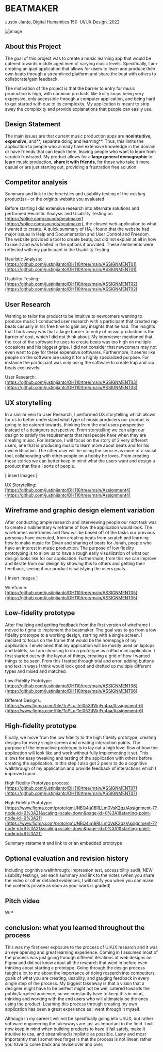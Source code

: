 # BEATMAKER

Justin Jianto, Digital Humanities 150: UI/UX Design. 2022

![image](https://user-images.githubusercontent.com/54749984/171231937-a7a87977-de4d-468a-8702-5edf50a97eb8.png)

## About this Project

The goal of this project was to create a music learning app that would be catered towards middle aged men of varying music levels. Specifically, I am creating an ipad application that allows for users to learn and produce their own beats through a streamlined platform and share the beat with others to collaborate/gain feedback. 

The motivation of the project is that the barrier to entry for music production is high, with common products like fruity loops being very expensive, only accessible through a computer application, and  being hard to get started with due to its complexity. My application is meant to strip away the complexity and provide explanations that people can easily use.

## Design Statement

The main issues are that current music production apps are **nonintuitive, expensive,** and**, separate doing and learning**. Thus, this limits the application to people who already have extensive knowledge in the domain or have friends that can teach them, leaving people who want to learn from scratch frustrated. My product allows for a **large general demographic** to learn music production, **share it with friends**, for those who take it more casual or are just starting out, providing a frustration free solution.

## Competitor analysis

Summary and link to the heuristics and usability testing of the *existing* product(s) - or the *original* website you evaluated

Before starting I did extensive research into alternate solutions and performed Heuristic Analysis and Usability Testing on [https://splice.com/sounds/beatmaker](https://splice.com/sounds/beatmaker), the closest web application to what I wanted to create. A quick summary of HA, I found that the website had major issues in Help and Documentation and User Control and Freedom. The website provided a tool to create beats, but did not explain at all in how to use it and was limited in the options it provided. These sentiments were reflected with my participant in the Usability Testing. 

Heuristic Analysis: [https://github.com/justinjianto/DH110/tree/main/ASSIGNMENT01](https://github.com/justinjianto/DH110/tree/main/ASSIGNMENT01)

Usability Testing: [https://github.com/justinjianto/DH110/tree/main/ASSIGNMENT02](https://github.com/justinjianto/DH110/tree/main/ASSIGNMENT02)

## User Research

Wanting to tailor the product to be intuitive to newcomers wanting to produce music I conducted user research with a participant that created rap beats casually in his free time to gain any insights that he had. The insights that I took away was that a large barrier to entry of music production is the barrier of cost, which I did not think about. My interviewer mentioned that the cost of the software he uses to create beats was too high on multiple occasions and his biggest gripe. I did not consider that newcomers may not even want to pay for these expensive softwares. Furthermore, it seems like people on the software are using it for a highly specialized purpose. For instance the participant was only using the software to create trap and rap beats exclusively.

User Research: [https://github.com/justinjianto/DH110/tree/main/ASSIGNMENT03](https://github.com/justinjianto/DH110/tree/main/ASSIGNMENT03)

## UX storytelling

In a similar vein to User Research, I performed UX storytelling which allows for us to better understand what type of music producers our product is going to be catered towards, thinking from the end users perspective instead of a designers perspective. From storytelling we can align our design to satisfy the requirements that real people have when they are creating music. For instance, I will focus on the story of 2 very different users, one that is producing music to learn more about beats and for his own edification. The other user will be using the service as more of a social tool, collaborating with other people on a hobby he loves. From creating these stories we can better keep in mind what the users want and design a product that fits all sorts of people.

[ insert images ] 

UX Storytelling: [https://github.com/justinjianto/DH110/tree/main/Assignment4](https://github.com/justinjianto/DH110/tree/main/Assignment4)

## Wireframe and graphic design element variation

After conducting ample research and interviewing people our next task was to create a rudimentary wireframe of how the application would look. The wireframes wireframes and flow will be based off of the tasks our previous personas have executed, from creating beats from scratch and learning how to make music for Divan and sharing of beats for Jonah, people who have an interest in music production. The purpose of low fidelity prototyping is to allow us to have a rough early visualization of what our design looks like for our application. Furthermore, from this we can improve and iterate from our design by showing this to others and getting their feedback, seeing if our product is satisfying the users goals.

[ Insert Images ] 

Wireframe: [https://github.com/justinjianto/DH110/tree/main/ASSIGNMENT05](https://github.com/justinjianto/DH110/tree/main/ASSIGNMENT05)

## Low-fidelity prototype

After finalizing and getting feedback from the first version of wireframe I moved to figma to implement the beatmaker. The goal was to go from a low fidelity prototype to a working design, starting with a single screen. I decided to focus on the frame that would be the homepage of my application. I envisioned that my application will be mostly used on laptops and tablets, so I am choosing to do a prototype as a iPad mini application. I first started out with the layout of things, creating a grid of how I wanted things to be seen. From this I tested through trial and error, adding buttons and text in ways I think would look good and drafted up multiple different types and mixed and matched.

Low-Fidelity Prototype: [https://github.com/justinjianto/DH110/tree/main/ASSIGNMENT06](https://github.com/justinjianto/DH110/tree/main/ASSIGNMENT06)

Different Designs: [https://www.figma.com/file/ToPLurTeI053tIWrjFu4aa/Assignment-6](https://www.figma.com/file/ToPLurTeI053tIWrjFu4aa/Assignment-6)

## High-fidelity prototype

Finally, we move from the low fidelity to the high fidelity prototype, creating designs for every single screen and creating interaction points. The purpose of the interactive prototype is to lay out a high level flow of how the application will look like and work without fully implementing it yet. This allows for easy tweaking and testing of the application with others before creating the application. In this step I also got 2 peers to do a cognitive walkthrough of my application and provide feedback of interactions which I improved upon.

High Fidelity Prototype process: [https://github.com/justinjianto/DH110/tree/main/ASSIGNMENT07](https://github.com/justinjianto/DH110/tree/main/ASSIGNMENT07)

High Fidelity Prototype: [https://www.figma.com/proto/qmUNBQ4ia18RLLm0VsK2qz/Assignment-7?node-id=9%3A21&scaling=scale-down&page-id=0%3A1&starting-point-node-id=9%3A21](https://www.figma.com/proto/qmUNBQ4ia18RLLm0VsK2qz/Assignment-7?node-id=9%3A21&scaling=scale-down&page-id=0%3A1&starting-point-node-id=9%3A21)

Summary statement and link to or an embedded prototype

## Optional evaluation and revision history

Including cognitive walkthrough; impression test, accessibility audit, NEW usability testing), per each summary and link to the notes (when you share the video or other detailed evidences, I will notify you when you can make the contents private as soon as your work is graded)

## Pitch video 

WIP

## conclusion: what you learned throughout the process

This was my first ever exposure to the process of UI/UX research and it was an eye opening and great learning experience. Coming in I assumed most of the process was just going through different iterations of web designs on Figma and did not know about all the research that went in before even thinking about starting a prototype. Going through the design process taught a lot to me about the importance of doing research into competitors, goals of what you are creating, usability, and gauging feedback in every single step of the process. My biggest takeaway is that a vision that a designer might have to be perfect might not be well catered towards the public/targeted audience, so we constantly have to keep this in mind, thinking and working with the end users who will ultimately be the ones using the product. Learning this process through creating my own application has been a great experience as I went through it myself.

Although in my career I will not be specifically going into UI/UX, but rather software engineering the takeaways are just as important in the field. I will now keep in mind when building products to have it fail safely, make it intuitive to use, and streamlined/simplistic as possible. Lasty and most importantly that I sometimes forget is that the process is not linear, rather you have to come back and revise over and over.
